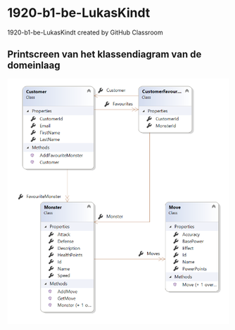 # 1920-b1-be-LukasKindt
1920-b1-be-LukasKindt created by GitHub Classroom

## Printscreen van het klassendiagram van de domeinlaag
![Swagger API](/RecipeApi/images/9.PNG)

